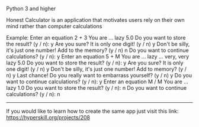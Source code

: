 Python 3 and higher

Honest Calculator is an application that motivates users rely on their own mind rather than computer calculations

Example:
Enter an equation
2 + 3
You are ... lazy
5.0
Do you want to store the result? (y / n):
y
Are you sure? It is only one digit! (y / n)
y
Don't be silly, it's just one number! Add to the memory? (y / n)
n
Do you want to continue calculations? (y / n):
y
Enter an equation
5 + M
You are ... lazy ... very, very lazy
5.0
Do you want to store the result? (y / n):
y
Are you sure? It is only one digit! (y / n)
y
Don't be silly, it's just one number! Add to memory? (y / n)
y
Last chance! Do you really want to embarrass yourself? (y / n)
y
Do you want to continue calculations? (y / n):
y
Enter an equation
M / M
You are ... lazy
1.0
Do you want to store the result? (y / n):
n
Do you want to continue calculations? (y / n):
n

-------------------------------------------------------------------------------

If you would like to learn how to create the same app just visit this link: https://hyperskill.org/projects/208
